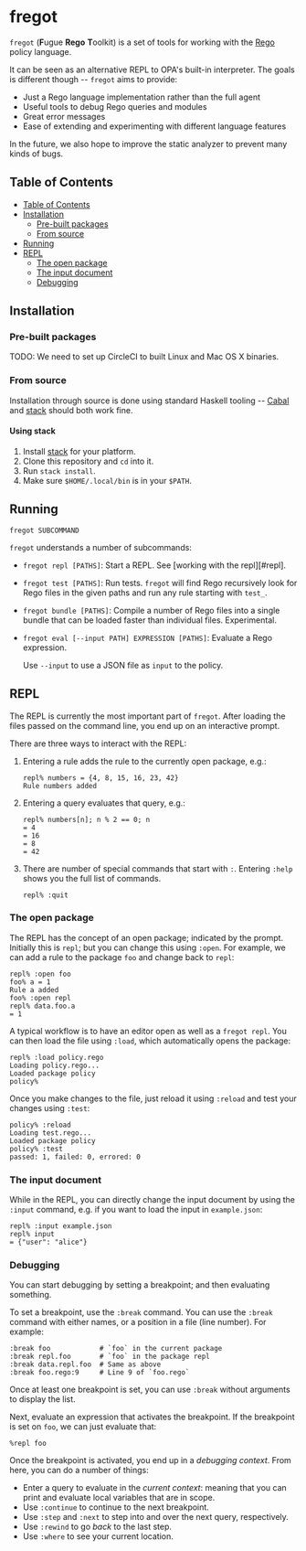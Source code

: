 fregot
======

`fregot` (**F**ugue **Rego** **T**oolkit) is a set of tools for working with the
[Rego] policy language.

It can be seen as an alternative REPL to OPA's built-in interpreter.  The goals
is different though -- `fregot` aims to provide:

 -  Just a Rego language implementation rather than the full agent
 -  Useful tools to debug Rego queries and modules
 -  Great error messages
 -  Ease of extending and experimenting with different language features

In the future, we also hope to improve the static analyzer to prevent many kinds
of bugs.

Table of Contents
-----------------

-   [Table of Contents](#table-of-contents)
-   [Installation](#installation)
    -   [Pre-built packages](#pre-built-packages)
    -   [From source](#from-source)
-   [Running](#running)
-   [REPL](#repl)
    -   [The open package](#the-open-package)
    -   [The input document](#the-input-document)
    -   [Debugging](#debugging)

Installation
------------

### Pre-built packages

TODO: We need to set up CircleCI to built Linux and Mac OS X binaries.

### From source

Installation through source is done using standard Haskell tooling -- [Cabal]
and [stack] should both work fine.

#### Using stack

1.  Install [stack] for your platform.
2.  Clone this repository and `cd` into it.
3.  Run `stack install`.
4.  Make sure `$HOME/.local/bin` is in your `$PATH`.

Running
-------

    fregot SUBCOMMAND

`fregot` understands a number of subcommands:

 -  `fregot repl [PATHS]`: Start a REPL.  See [working with the repl][#repl].

 -  `fregot test [PATHS]`: Run tests.  `fregot` will find Rego recursively look
    for Rego files in the given paths and run any rule starting with `test_`.

 -  `fregot bundle [PATHS]`: Compile a number of Rego files into a single bundle
    that can be loaded faster than individual files.  Experimental.

 -  `fregot eval [--input PATH] EXPRESSION [PATHS]`: Evaluate a Rego expression.

    Use `--input` to use a JSON file as `input` to the policy.

REPL
----

The REPL is currently the most important part of `fregot`.  After loading the
files passed on the command line, you end up on an interactive prompt.

There are three ways to interact with the REPL:

1.  Entering a rule adds the rule to the currently open package, e.g.:

        repl% numbers = {4, 8, 15, 16, 23, 42}
        Rule numbers added

2.  Entering a query evaluates that query, e.g.:

        repl% numbers[n]; n % 2 == 0; n
        = 4
        = 16
        = 8
        = 42

3.  There are number of special commands that start with `:`.  Entering `:help`
    shows you the full list of commands.

        repl% :quit

### The open package

The REPL has the concept of an open package; indicated by the prompt.  Initially
this is `repl`; but you can change this using `:open`.  For example, we can add
a rule to the package `foo` and change back to `repl`:

    repl% :open foo
    foo% a = 1
    Rule a added
    foo% :open repl
    repl% data.foo.a
    = 1

A typical workflow is to have an editor open as well as a `fregot repl`.  You
can then load the file using `:load`, which automatically opens the package:

    repl% :load policy.rego
    Loading policy.rego...
    Loaded package policy
    policy%

Once you make changes to the file, just reload it using `:reload` and test your
changes using `:test`:

    policy% :reload
    Loading test.rego...
    Loaded package policy
    policy% :test
    passed: 1, failed: 0, errored: 0

### The input document

While in the REPL, you can directly change the input document by using the
`:input` command, e.g. if you want to load the input in `example.json`:

    repl% :input example.json
    repl% input
    = {"user": "alice"}

### Debugging

You can start debugging by setting a breakpoint; and then evaluating something.

To set a breakpoint, use the `:break` command.  You can use the `:break` command
with either names, or a position in a file (line number).  For example:

    :break foo            # `foo` in the current package
    :break repl.foo       # `foo` in the package repl
    :break data.repl.foo  # Same as above
    :break foo.rego:9     # Line 9 of `foo.rego`

Once at least one breakpoint is set, you can use `:break` without arguments to
display the list.

Next, evaluate an expression that activates the breakpoint.  If the breakpoint
is set on `foo`, we can just evaluate that:

    %repl foo

Once the breakpoint is activated, you end up in a _debugging context_.  From
here, you can do a number of things:

 -  Enter a query to evaluate in the _current context_: meaning that you can
    print and evaluate local variables that are in scope.
 -  Use `:continue` to continue to the next breakpoint.
 -  Use `:step` and `:next` to step into and over the next query, respectively.
 -  Use `:rewind` to go _back_ to the last step.
 -  Use `:where` to see your current location.

[Cabal]: https://www.haskell.org/cabal/
[Rego]: https://www.openpolicyagent.org/docs/latest/policy-language/
[stack]: https://docs.haskellstack.org/en/stable/README/

